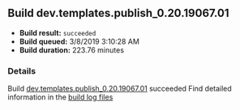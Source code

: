 ## Build dev.templates.publish_0.20.19067.01
- **Build result:** `succeeded`
- **Build queued:** 3/8/2019 3:10:28 AM
- **Build duration:** 223.76 minutes
### Details
Build [dev.templates.publish_0.20.19067.01](https://winappstudio.visualstudio.com/web/build.aspx?pcguid=a4ef43be-68ce-4195-a619-079b4d9834c2&builduri=vstfs%3a%2f%2f%2fBuild%2fBuild%2f27221) succeeded
Find detailed information in the [build log files](https://uwpctdiags.blob.core.windows.net/buildlogs/dev.templates.publish_0.20.19067.01_logs.zip)
